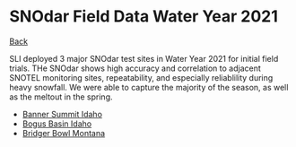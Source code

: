 # SNOdar Field Data Water Year 2021

[Back](../)

SLI deployed 3 major SNOdar test sites in Water Year 2021 for initial field trials. 
THe SNOdar shows high accuracy and correlation to adjacent SNOTEL monitoring sites, repeatability, and especially reliablility during heavy snowfall. 
We were able to capture the majority of the season, as well as the meltout in the spring.

- [Banner Summit Idaho](BannerSummitSNOdarWY2021.png)
- [Bogus Basin Idaho](BogusBasinSNOdarWY2021.png)
- [Bridger Bowl Montana](BridgerBowlSNOdarWY2021.png)
